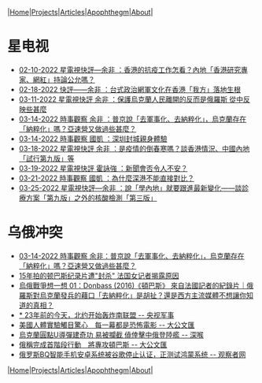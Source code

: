 |[Home](/README.md)|[Projects](/projects.md)|[Articles](/articles.md)|[Apophthegm](/apophthegm.md)|[About](/about.md)|

# 星电视

- [02-10-2022 星電視快評—余非 ：香港的抗疫工作怎看？內地「香港研究專家、網紅」持論公允嗎？](https://www.youtube.com/watch?v=8bj81RyGJWM)  
- [02-18-2022 快評——余非 ：台式政治網軍文化在香港「我方」落地生根](https://www.youtube.com/watch?v=iJ67qj5sDus)  
- [03-11-2022 星電視快評 余非 ：保護烏克蘭人民離開的反而是俄羅斯 從中反映些甚麼](https://www.youtube.com/watch?v=UrE48GX5X5c)  
- [03-14-2022 時事觀察 余非 ：普京說「去軍事化、去納粹化」，烏克蘭存在「納粹化」嗎？亞速營又做過些甚麼？](https://www.youtube.com/watch?v=VKgjNrXAu58)  
- [03-14-2022 時事觀察 國凱 ：深圳封城親身體驗](https://www.youtube.com/watch?v=0qXmmfVkclA)  
- [03-18-2022 星電視快評 余非 ：是疫情的倒春寒嗎？談香港情況、中國內地「試行第九版」等](https://www.youtube.com/watch?v=YZhKfqRbtOI)  
- [03-19-2022 星電視快評 霍詠強 ：新聞會否令人不安？](https://www.youtube.com/watch?v=pAEd4EqLEts)  
- [03-21-2022 時事觀察 國凱 ：為什麼深港不能直接對比？](https://www.youtube.com/watch?v=PEZHtmOvjsI)  
- [03-25-2022 星電視快評—余非 ：說「學內地」就要跟進最新變化——談診療方案「第九版」之外的核酸檢測「第三版」](https://www.youtube.com/watch?v=ihWPwbFaSSc)  

# 乌俄冲突

- [03-14-2022 時事觀察 余非：普京說「去軍事化、去納粹化」，烏克蘭存在「納粹化」嗎？亞速營又做過些甚麼？](https://www.youtube.com/watch?v=VKgjNrXAu58&list=PLl7zeOiApUFWbMoeV7sevuIqXHlygpkzk&index=2)  
- [15年拍的顿巴斯纪录片遭"封杀" 法国女记者揭露原因](https://mil.news.sina.com.cn/world/2022-03-08/doc-imcwipih7298658.shtml)  
- [烏俄戰爭想一想 01：Donbass (2016)《頓巴斯》 來自法國記者的紀錄片｜俄羅斯對烏克蘭發兵的藉口「去納粹化」是胡扯？還是西方主流媒體不想讓你知道的真相？](https://www.youtube.com/watch?v=d4LLCmFfaUI)  
- [* 23年前的今天，北约开始轰炸南联盟 -- 央视军事](https://mp.weixin.qq.com/s/bW4K2tM-IcZtnwAkw9s0ww)  
- [美國人體實驗觸目驚心　每一幕都是恐怖電影 -- 大公文匯](https://www.tkww.hk/a/202203/26/AP623f29ade4b0cd9e1cf0db26.html)  
- [烏克蘭圓點U導彈建奇功 易被攔截 僥倖擊中俄登陸艦 -- 深喉](https://www.bastillepost.com/hongkong/article/10409922-%e7%83%8f%e5%85%8b%e8%98%ad%e5%9c%93%e9%bb%9eu%e5%b0%8e%e5%bd%88%e5%bb%ba%e5%a5%87%e5%8a%9f-%e6%98%93%e8%a2%ab%e6%94%94%e6%88%aa-%e5%83%a5%e5%80%96%e6%93%8a%e4%b8%ad%e4%bf%84%e7%99%bb%e9%99%b8)  
- [俄稱完成首階段行動　將專攻頓巴斯 -- 大公文匯](https://www.tkww.hk/a/202203/27/AP623fafb6e4b0cd9e1cf0f637.html)  
- [俄罗斯BQ智能手机安卓系统被谷歌停止认证，正测试鸿蒙系统 -- 观察者网](https://www.guancha.cn/internation/2022_03_27_632096.shtml)  

|[Home](/README.md)|[Projects](/projects.md)|[Articles](/articles.md)|[Apophthegm](/apophthegm.md)|[About](/about.md)|
